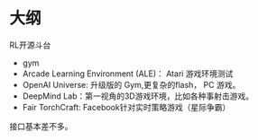 # 大纲

RL开源斗台

- gym
- Arcade Learning Environment (ALE)： Atari 游戏环境测试
- OpenAI Universe: 升级版的 Gym,更复杂的flash， PC 游戏。
- DeepMind Lab：第一视角的3D游戏环境，比如各种事射击游戏。
- Fair TorchCraft: Facebook针对实时策略游戏（星际争霸）

接口基本差不多。